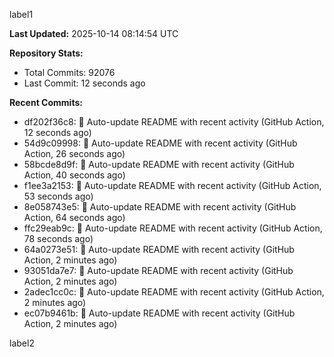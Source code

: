 
label1 
<!-- ACTIVITY_START -->
**Last Updated:** 2025-10-14 08:14:54 UTC

**Repository Stats:**
- Total Commits: 92076
- Last Commit: 12 seconds ago

**Recent Commits:**
- df202f36c8: 🤖 Auto-update README with recent activity (GitHub Action, 12 seconds ago)
- 54d9c09998: 🤖 Auto-update README with recent activity (GitHub Action, 26 seconds ago)
- 58bcde8d9f: 🤖 Auto-update README with recent activity (GitHub Action, 40 seconds ago)
- f1ee3a2153: 🤖 Auto-update README with recent activity (GitHub Action, 53 seconds ago)
- 8e058743e5: 🤖 Auto-update README with recent activity (GitHub Action, 64 seconds ago)
- ffc29eab9c: 🤖 Auto-update README with recent activity (GitHub Action, 78 seconds ago)
- 64a0273e51: 🤖 Auto-update README with recent activity (GitHub Action, 2 minutes ago)
- 93051da7e7: 🤖 Auto-update README with recent activity (GitHub Action, 2 minutes ago)
- 2adec1cc0c: 🤖 Auto-update README with recent activity (GitHub Action, 2 minutes ago)
- ec07b9461b: 🤖 Auto-update README with recent activity (GitHub Action, 2 minutes ago)
<!-- ACTIVITY_END -->

label2
